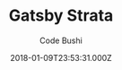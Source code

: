 ---
title: Gatsby Strata
github: https://github.com/codebushi/gatsby-starter-strata
demo: https://gatsby-strata.surge.sh/
author: Code Bushi
ssg:
  - Gatsby
cms:
  - Markdown
date: 2018-01-09T23:53:31.000Z
description: >-
  Gatsby.js V2 starter template based on Strata, designed by HTML5 UP. Check out
  https://codebushi.com/gatsby-starters-and-themes/ for more Gatsby starters.
draft: true
publish_date: '2018-01-09T23:53:31Z'
update_date: '2020-05-30T13:23:41Z'
github_star: 137
github_fork: 56
---